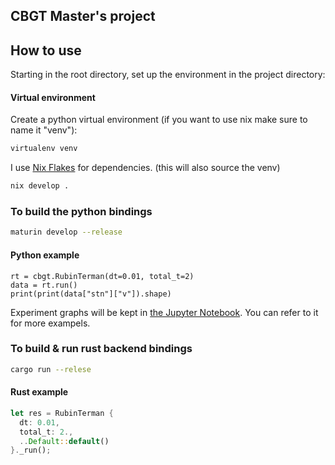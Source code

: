 ## CBGT Master's project

## How to use
Starting in the root directory, set up the environment in the project directory:

#### Virtual environment

Create a python virtual environment (if you want to use nix make sure to name it "venv"):
```sh
virtualenv venv
```

I use [Nix Flakes](https://nixos.wiki/wiki/Flakes) for dependencies. (this will also source the venv)
```sh
nix develop .
```

### To build the python bindings
```sh
maturin develop --release
```

#### Python example
```python3
rt = cbgt.RubinTerman(dt=0.01, total_t=2)
data = rt.run()
print(print(data["stn"]["v"]).shape)
```
Experiment graphs will be kept in [the Jupyter Notebook](/experiment.ipynb). You can refer to it for more exampels.

### To build & run rust backend bindings
```sh
cargo run --relese
```

#### Rust example
```rust
let res = RubinTerman {
  dt: 0.01,
  total_t: 2.,
  ..Default::default()
}._run();
```
